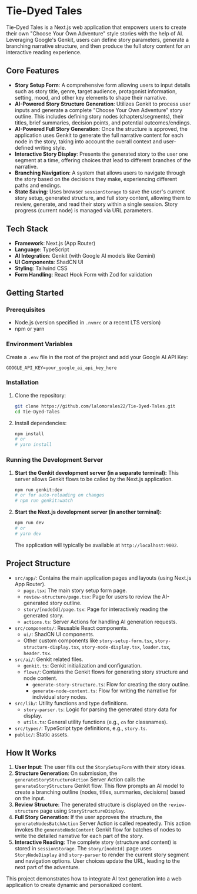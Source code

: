 # Tie-Dyed Tales

Tie-Dyed Tales is a Next.js web application that empowers users to create their own "Choose Your Own Adventure" style stories with the help of AI. Leveraging Google's Genkit, users can define story parameters, generate a branching narrative structure, and then produce the full story content for an interactive reading experience.

## Core Features

*   **Story Setup Form**: A comprehensive form allowing users to input details such as story title, genre, target audience, protagonist information, setting, mood, and other key elements to shape their narrative.
*   **AI-Powered Story Structure Generation**: Utilizes Genkit to process user inputs and generate a complete "Choose Your Own Adventure" story outline. This includes defining story nodes (chapters/segments), their titles, brief summaries, decision points, and potential outcomes/endings.
*   **AI-Powered Full Story Generation**: Once the structure is approved, the application uses Genkit to generate the full narrative content for each node in the story, taking into account the overall context and user-defined writing style.
*   **Interactive Story Display**: Presents the generated story to the user one segment at a time, offering choices that lead to different branches of the narrative.
*   **Branching Navigation**: A system that allows users to navigate through the story based on the decisions they make, experiencing different paths and endings.
*   **State Saving**: Uses browser `sessionStorage` to save the user's current story setup, generated structure, and full story content, allowing them to review, generate, and read their story within a single session. Story progress (current node) is managed via URL parameters.

## Tech Stack

*   **Framework**: Next.js (App Router)
*   **Language**: TypeScript
*   **AI Integration**: Genkit (with Google AI models like Gemini)
*   **UI Components**: ShadCN UI
*   **Styling**: Tailwind CSS
*   **Form Handling**: React Hook Form with Zod for validation

## Getting Started

### Prerequisites

*   Node.js (version specified in `.nvmrc` or a recent LTS version)
*   npm or yarn

### Environment Variables
Create a `.env` file in the root of the project and add your Google AI API Key:
```
GOOGLE_API_KEY=your_google_ai_api_key_here
```

### Installation

1.  Clone the repository:
    ```bash
    git clone https://github.com/lalomorales22/Tie-Dyed-Tales.git
    cd Tie-Dyed-Tales
    ```
2.  Install dependencies:
    ```bash
    npm install
    # or
    # yarn install
    ```

### Running the Development Server

1.  **Start the Genkit development server (in a separate terminal):**
    This server allows Genkit flows to be called by the Next.js application.
    ```bash
    npm run genkit:dev
    # or for auto-reloading on changes
    # npm run genkit:watch
    ```
2.  **Start the Next.js development server (in another terminal):**
    ```bash
    npm run dev
    # or
    # yarn dev
    ```
    The application will typically be available at `http://localhost:9002`.

## Project Structure

*   `src/app/`: Contains the main application pages and layouts (using Next.js App Router).
    *   `page.tsx`: The main story setup form page.
    *   `review-structure/page.tsx`: Page for users to review the AI-generated story outline.
    *   `story/[nodeId]/page.tsx`: Page for interactively reading the generated story.
    *   `actions.ts`: Server Actions for handling AI generation requests.
*   `src/components/`: Reusable React components.
    *   `ui/`: ShadCN UI components.
    *   Other custom components like `story-setup-form.tsx`, `story-structure-display.tsx`, `story-node-display.tsx`, `loader.tsx`, `header.tsx`.
*   `src/ai/`: Genkit related files.
    *   `genkit.ts`: Genkit initialization and configuration.
    *   `flows/`: Contains the Genkit flows for generating story structure and node content.
        *   `generate-story-structure.ts`: Flow for creating the story outline.
        *   `generate-node-content.ts`: Flow for writing the narrative for individual story nodes.
*   `src/lib/`: Utility functions and type definitions.
    *   `story-parser.ts`: Logic for parsing the generated story data for display.
    *   `utils.ts`: General utility functions (e.g., `cn` for classnames).
*   `src/types/`: TypeScript type definitions, e.g., `story.ts`.
*   `public/`: Static assets.

## How It Works

1.  **User Input**: The user fills out the `StorySetupForm` with their story ideas.
2.  **Structure Generation**: On submission, the `generateStoryStructureAction` Server Action calls the `generateStoryStructure` Genkit flow. This flow prompts an AI model to create a branching outline (nodes, titles, summaries, decisions) based on the input.
3.  **Review Structure**: The generated structure is displayed on the `review-structure` page using `StoryStructureDisplay`.
4.  **Full Story Generation**: If the user approves the structure, the `generateNodesBatchAction` Server Action is called repeatedly. This action invokes the `generateNodeContent` Genkit flow for batches of nodes to write the detailed narrative for each part of the story.
5.  **Interactive Reading**: The complete story (structure and content) is stored in `sessionStorage`. The `story/[nodeId]` page uses `StoryNodeDisplay` and `story-parser` to render the current story segment and navigation options. User choices update the URL, leading to the next part of the adventure.

This project demonstrates how to integrate AI text generation into a web application to create dynamic and personalized content.
